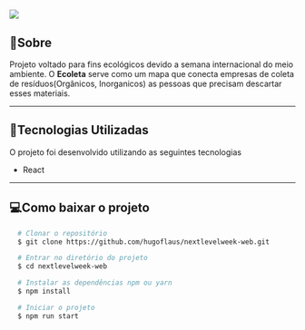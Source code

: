<h1>
  <img src="https://ik.imagekit.io/vglod4qqhy/NextLevelWeek/Captura_de_tela_de_2020-06-10_07-35-56_dPkrJL4iu.png">
</h1>

## 📄Sobre

Projeto voltado para fins ecológicos devido a semana internacional do meio ambiente.
O **Ecoleta** serve como um mapa que conecta empresas de coleta de resíduos(Orgânicos, Inorganicos) as pessoas que precisam descartar esses materiais.

---

## 🚀Tecnologias Utilizadas

O projeto foi desenvolvido utilizando as seguintes tecnologias

- React

---

## 💻Como baixar o projeto
```bash
  # Clonar o repositório
  $ git clone https://github.com/hugoflaus/nextlevelweek-web.git

  # Entrar no diretório do projeto
  $ cd nextlevelweek-web

  # Instalar as dependências npm ou yarn
  $ npm install

  # Iniciar o projeto
  $ npm run start
```
